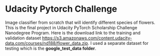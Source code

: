 # Udacity Pytorch Challenge
Image classifier from scratch that will identify different species of flowers. This is the final project in Udacity PyTorch Scholarship Challenge Nanodegree Program.
Here is the download link to the training and validation dataset https://s3.amazonaws.com/content.udacity-data.com/courses/nd188/flower_data.zip.
I used a separate dataset for testing which is the **google_test_data folder**.
